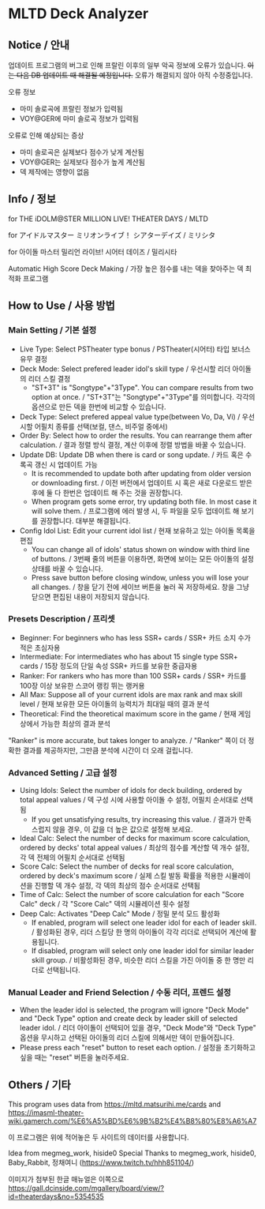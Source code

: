 # MLTD Deck Analyzer

## Notice / 안내

업데이트 프로그램의 버그로 인해 프랄린 이후의 일부 악곡 정보에 오류가 있습니다.
~~이는 다음 DB 업데이트 때 해결될 예정입니다.~~
오류가 해결되지 않아 아직 수정중입니다.

오류 정보
- 마미 솔로곡에 프랄린 정보가 입력됨
- VOY@GER에 마미 솔로곡 정보가 입력됨

오류로 인해 예상되는 증상
- 마미 솔로곡은 실제보다 점수가 낮게 계산됨
- VOY@GER는 실제보다 점수가 높게 계산됨
- 덱 제작에는 영향이 없음

## Info / 정보

for THE iDOLM@STER MILLION LIVE! THEATER DAYS / MLTD

for アイドルマスター ミリオンライブ！ シアターデイズ / ミリシタ

for 아이돌 마스터 밀리언 라이브! 시어터 데이즈 / 밀리시타

Automatic High Score Deck Making / 가장 높은 점수를 내는 덱을 찾아주는 덱 최적화 프로그램

## How to Use / 사용 방법

### Main Setting / 기본 설정

- Live Type: Select PSTheater type bonus / PSTheater(시어터) 타입 보너스 유무 결정
- Deck Mode: Select prefered leader idol's skill type / 우선시할 리더 아이돌의 리더 스킬 결정
  - "ST+3T" is "Songtype"+"3Type". You can compare results from two option at once. / "ST+3T"는 "Songtype"+"3Type"를 의미합니다. 각각의 옵션으로 만든 덱을 한번에 비교할 수 있습니다.
- Deck Type: Select prefered appeal value type(between Vo, Da, Vi) / 우선시할 어필치 종류를 선택(보컬, 댄스, 비주얼 중에서)
- Order By: Select how to order the results. You can rearrange them after calculation. / 결과 정렬 방식 결정, 계산 이후에 정렬 방법을 바꿀 수 있습니다.
- Update DB: Update DB when there is card or song update. / 카드 혹은 수록곡 갱신 시 업데이트 가능
  - It is recommended to update both after updating from older version or downloading first. / 이전 버전에서 업데이트 시 혹은 새로 다운로드 받은 후에 둘 다 한번은 업데이트 해 주는 것을 권장합니다.
  - When program gets some error, try updating both file. In most case it will solve them. / 프로그램에 에러 발생 시, 두 파일을 모두 업데이트 해 보기를 권장합니다. 대부분 해결됩니다.
- Config Idol List: Edit your current idol list / 현재 보유하고 있는 아이돌 목록을 편집
  - You can change all of idols' status shown on window with third line of buttons. / 3번째 줄의 버튼을 이용하면, 화면에 보이는 모든 아이돌의 설정 상태를 바꿀 수 있습니다.
  - Press save button before closing window, unless you will lose your all changes. / 창을 닫기 전에 세이브 버튼을 눌러 꼭 저장하세요. 창을 그냥 닫으면 편집된 내용이 저장되지 않습니다.

### Presets Description / 프리셋

- Beginner: For beginners who has less SSR+ cards / SSR+ 카드 소지 수가 적은 초심자용
- Intermediate: For intermediates who has about 15 single type SSR+ cards / 15장 정도의 단일 속성 SSR+ 카드를 보유한 중급자용
- Ranker: For rankers who has more than 100 SSR+ cards / SSR+ 카드를 100장 이상 보유한 스코어 랭킹 뛰는 랭커용
- All Max: Suppose all of your current idols are max rank and max skill level / 현재 보유한 모든 아이돌의 능력치가 최대일 때의 결과 분석
- Theoretical: Find the theoretical maximum score in the game / 현재 게임상에서 가능한 최상의 결과 분석

"Ranker" is more accurate, but takes longer to analyze. / "Ranker" 쪽이 더 정확한 결과를 제공하지만, 그만큼 분석에 시간이 더 오래 걸립니다.

### Advanced Setting / 고급 설정

- Using Idols: Select the number of idols for deck building, ordered by total appeal values / 덱 구성 시에 사용할 아이돌 수 설정, 어필치 순서대로 선택됨
  - If you get unsatisfying results, try increasing this value. / 결과가 만족스럽지 않을 경우, 이 값을 더 높은 값으로 설정해 보세요.
- Ideal Calc: Select the number of decks for maximum score calculation, ordered by decks' total appeal values / 최상의 점수를 계산할 덱 개수 설정, 각 덱 전체의 어필치 순서대로 선택됨
- Score Calc: Select the number of decks for real score calculation, ordered by deck's maximum score / 실제 스킬 발동 확률을 적용한 시뮬레이션을 진행할 덱 개수 설정, 각 덱의 최상의 점수 순서대로 선택됨
- Time of Calc: Select the number of score calculation for each "Score Calc" deck / 각 "Score Calc" 덱의 시뮬레이션 횟수 설정
- Deep Calc: Activates "Deep Calc" Mode / 정밀 분석 모드 활성화
  - If enabled, program will select one leader idol for each of leader skill. / 활성화된 경우, 리더 스킬당 한 명의 아이돌이 각각 리더로 선택되어 계산에 활용됩니다.
  - If disabled, program will select only one leader idol for similar leader skill group. / 비활성화된 경우, 비슷한 리더 스킬을 가진 아이돌 중 한 명만 리더로 선택됩니다.

### Manual Leader and Friend Selection / 수동 리더, 프렌드 설정

- When the leader idol is selected, the program will ignore "Deck Mode" and "Deck Type" option and create deck by leader skill of selected leader idol. / 리더 아이돌이 선택되어 있을 경우, "Deck Mode"와 "Deck Type" 옵션을 무시하고 선택된 아이돌의 리더 스킬에 의해서만 덱이 만들어집니다.
- Please press each "reset" button to reset each option. / 설정을 초기화하고 싶을 때는 "reset" 버튼을 눌러주세요.

## Others / 기타

This program uses data from https://mltd.matsurihi.me/cards and https://imasml-theater-wiki.gamerch.com/%E6%A5%BD%E6%9B%B2%E4%B8%80%E8%A6%A7

이 프로그램은 위에 적어놓은 두 사이트의 데이터를 사용합니다.

Idea from megmeg_work, hiside0
Special Thanks to megmeg_work, hiside0, Baby_Rabbit, 정채여니 (https://www.twitch.tv/hhh851104/)

이미지가 첨부된 한글 매뉴얼은 이쪽으로 https://gall.dcinside.com/mgallery/board/view/?id=theaterdays&no=5354535
